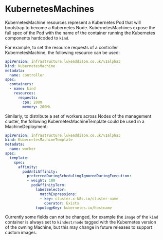 # KubernetesMachines

KubernetesMachine resources represent a Kubernetes Pod that will bootstrap to become a Kubernetes
Node. KubernetesMachines expose the full spec of the Pod with the name of the container running the
Kubernetes components hardcoded to `kind`.

For example, to set the resource requests of a controller KubernetesMachine, the following resource
can be used:

```yaml
apiVersion: infrastructure.lukeaddison.co.uk/v1alpha3
kind: KubernetesMachine
metadata:
  name: controller
spec:
  containers:
  - name: kind
    resources:
      requests:
        cpu: 200m
        memory: 200Mi
```

Similarly, to distribute a set of workers across Nodes of the management cluster, the following
KubernetesMachineTemplate could be used in a MachineDeployment:

```yaml
apiVersion: infrastructure.lukeaddison.co.uk/v1alpha3
kind: KubernetesMachineTemplate
metadata:
  name: worker
spec:
  template:
    spec:
      affinity:
        podAntiAffinity:
          preferredDuringSchedulingIgnoredDuringExecution:
          - weight: 100
            podAffinityTerm:
              labelSelector:
                matchExpressions:
                - key: cluster.x-k8s.io/cluster-name
                  operator: Exists
              topologyKey: kubernetes.io/hostname
```

Currently some fields can not be changed, for example the `image` of the `kind` container is always
set to `kindest/node` tagged with the Kubernetes version of the owning Machine, but this may change
in future releases to support custom images.
